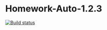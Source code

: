 # Homework-Auto-1.2.3
[![Build status](https://ci.appveyor.com/api/projects/status/24i11qn355s8wm2a?svg=true)](https://ci.appveyor.com/project/pelfegor/homework-auto-1-2-3)
